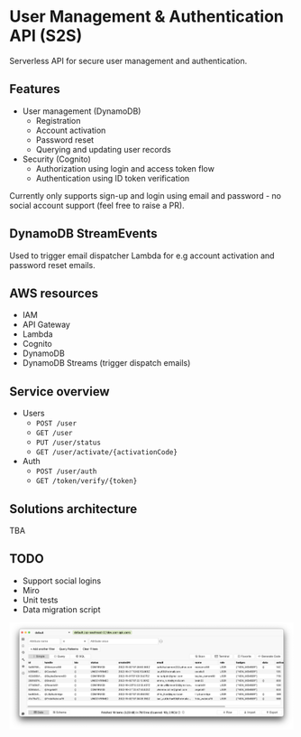 # User Management & Authentication API (S2S)

Serverless API for secure user management and authentication.

## Features

- User management (DynamoDB)
  - Registration
  - Account activation
  - Password reset
  - Querying and updating user records
- Security (Cognito)
  - Authorization using login and access token flow
  - Authentication using ID token verification

Currently only supports sign-up and login using email and password - no social account support (feel free to raise a PR).

## DynamoDB StreamEvents

Used to trigger email dispatcher Lambda for e.g account activation and password reset emails.

## AWS resources

- IAM
- API Gateway
- Lambda
- Cognito
- DynamoDB
- DynamoDB Streams (trigger dispatch emails)

## Service overview

- Users
  - `POST /user`
  - `GET /user`
  - `PUT /user/status`
  - `GET /user/activate/{activationCode}`
- Auth
  - `POST /user/auth`
  - `GET /token/verify/{token}`

## Solutions architecture

TBA

## TODO

- Support social logins
- Miro
- Unit tests
- Data migration script

![Dynobase](./docs/images/dynobase.png)
